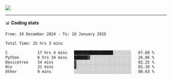 <picture>
  <source
  srcset="https://github-readme-stats.vercel.app/api?username=sant0s12&show_icons=true&theme=dark"
  media="(prefers-color-scheme: dark)"
  />
  <source
  srcset="https://github-readme-stats.vercel.app/api?username=sant0s12&show_icons=true"
  media="(prefers-color-scheme: light)"
  />
  <img src="https://github-readme-stats.vercel.app/api?username=sant0s12&show_icons=true" />
</picture>

---

📊 **Coding stats**

<!--START_SECTION:waka-->

```txt
From: 19 December 2024 - To: 18 January 2025

Total Time: 25 hrs 3 mins

C             17 hrs 4 mins   █████████████████░░░░░░░░   67.68 %
Python        6 hrs 34 mins   ██████▓░░░░░░░░░░░░░░░░░░   26.06 %
Devicetree    34 mins         ▓░░░░░░░░░░░░░░░░░░░░░░░░   02.25 %
Nix           31 mins         ▓░░░░░░░░░░░░░░░░░░░░░░░░   02.10 %
Other         9 mins          ░░░░░░░░░░░░░░░░░░░░░░░░░   00.63 %
```

<!--END_SECTION:waka-->
